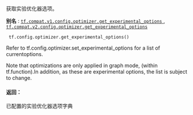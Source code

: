 获取实验优化器选项。

**别名** : [ `tf.compat.v1.config.optimizer.get_experimental_options` ](/api_docs/python/tf/config/optimizer/get_experimental_options), [ `tf.compat.v2.config.optimizer.get_experimental_options` ](/api_docs/python/tf/config/optimizer/get_experimental_options)

```
 tf.config.optimizer.get_experimental_options() 
```

Refer to tf.config.optimizer.set_experimental_options for a list of currentoptions.

Note that optimizations are only applied in graph mode, (within tf.function).In addition, as these are experimental options, the list is subject to change.

#### 返回：
已配置的实验优化器选项字典

